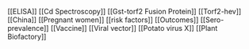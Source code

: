 [[ELISA]]
[[Cd Spectroscopy]]
[[Gst-torf2 Fusion Protein]]
[[Torf2-hev]]
[[China]]
[[Pregnant women]]
[[risk factors]]
[[Outcomes]]
[[Sero-prevalence]]
[[Vaccine]]
[[Viral vector]]
[[Potato virus X]]
[[Plant Biofactory]]
